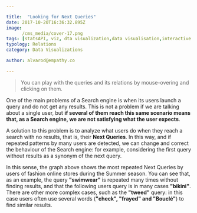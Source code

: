 ```yaml
---

title:  "Looking for Next Queries"
date: 2017-10-20T16:36:32.895Z
image:
      /cms_media/cover-17.png
tags: [statsAPI, viz, dta visualization,data visualisation,interactive data,infographics, data tool, graphical data,Stats API,search engine]
typology: Relations
category: Data Visualizations

author: alvarod@empathy.co

---
```


<iyd-iframe src="https://www.imagineyourdata.com/datavis/nextqueries/" desktop-height="505px" tablet-height="" mobile-height="" framebimg-order="1" webkitallowfullscreen mozallowfullscreen allowfullscreen></iyd-iframe>

> You can play with the queries and its relations by mouse-overing and clicking on them.

One of the main problems of a Search engine is when its users launch a query and do not get any results. This is not a problem if we are talking about a single user, but **if several of them reach this same scenario means that, as a __Search engine__, we are not satisfying what the user expects**.

A solution to this problem is to analyze what users do when they reach a search with no results, that is, their **Next Queries**. In this way, and if repeated patterns by many users are detected, we can change and correct the behaviour of the Search engine: for example, considering the first query without results as a synonym of the next query.

In this sense, the graph above shows the most repeated Next Queries by users of fashion online stores during the Summer season. You can see that, as an example, the query **"swimwear"** is repeated many times without finding results, and that the following users query is in many cases **"bikini"**. There are other more complex cases, such as the **"tweed"** query: in this case users often use several words (**"check", "frayed" and "Bouclé"**) to find similar results.
